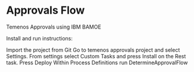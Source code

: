 Approvals Flow
=======================

Temenos Approvals using IBM BAMOE

Install and run instructions:

Import the project from Git
Go to temenos approvals project and select Settings. From settings select Custom Tasks and press Install on the Rest task.
Press Deploy
Within Process Definitions run DetermineApprovalFlow